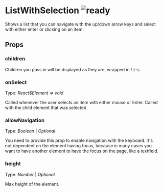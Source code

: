 # ListWithSelection ![ready](status-images/ready.svg)

Shows a list that you can navigate with the up/down arrow keys and select with either enter or clicking on an item.

<!-- STORY -->

## Props

### children

Children you pass in will be displayed as they are, wrapped in `li`-s.

### onSelect

Type: _React$Element => void_

Called whenever the user selects an item with either mouse or Enter. Called with the child element that was selected.

### allowNavigation

Type: _Boolean_
| _Optional_

You need to provide this prop to enable navigation with the keyboard. It's not dependent on the element having focus, because in many cases you want to have another element to have the focus on the page, like a textfield.

### height

Type: _Number_
| _Optional_

Max height of the element.
